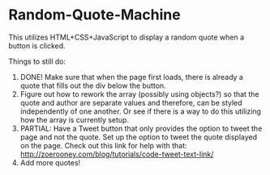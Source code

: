 # Random-Quote-Machine
This utilizes HTML+CSS+JavaScript to display a random quote when a button is clicked.

Things to still do:
  1. DONE! Make sure that when the page first loads, there is already a quote that fills out the div below the button.
  2. Figure out how to rework the array (possibly using objects?) so that the quote and author are separate values and therefore, can be styled independently of one another. Or see if there is a way to do this utilizing how the array is currently setup.
  3. PARTIAL: Have a Tweet button that only provides the option to tweet the page and not the quote.
  Set up the option to tweet the quote displayed on the page. Check out this link for help with that:   http://zoerooney.com/blog/tutorials/code-tweet-text-link/
  4. Add more quotes!
